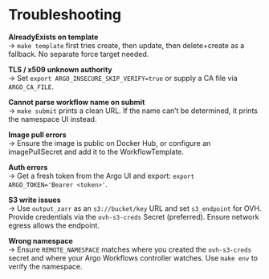 # Troubleshooting

**AlreadyExists on template**  
→ `make template` first tries create, then update, then delete+create as a fallback. No separate force target needed.

**TLS / x509 unknown authority**  
→ Set `export ARGO_INSECURE_SKIP_VERIFY=true` or supply a CA file via `ARGO_CA_FILE`.

**Cannot parse workflow name on submit**  
→ `make submit` prints a clean URL. If the name can’t be determined, it prints the namespace UI instead.

**Image pull errors**  
→ Ensure the image is public on Docker Hub, or configure an imagePullSecret and add it to the WorkflowTemplate.

**Auth errors**  
→ Get a fresh token from the Argo UI and export: `export ARGO_TOKEN='Bearer <token>'`.

**S3 write issues**  
→ Use `output_zarr` as an `s3://bucket/key` URL and set `s3_endpoint` for OVH. Provide credentials via the `ovh-s3-creds` Secret (preferred). Ensure network egress allows the endpoint.

**Wrong namespace**  
→ Ensure `REMOTE_NAMESPACE` matches where you created the `ovh-s3-creds` secret and where your Argo Workflows controller watches. Use `make env` to verify the namespace.

